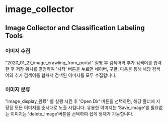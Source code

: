 # image_collector
## Image Collector and Classification Labeling Tools
### 이미지 수집
"2020_01_27_image_crawling_from_portal" 실행 후 검색어와 추가 검색어를 입력한 후 저장 위치를 결정하여 '시작' 버튼을 누르면
네이버, 구글, 다음을 통해 해당 검색어와 추가 검색어를 합쳐서 검색된 이미지를 모두 수집합니다.

### 이미지 분류
"image_display_완료" 를 실행 시킨 후 'Open Dir' 버튼을 선택하면, 해당 폴더에 저장된 모든 이미지를 순서대로 노출 시킵니다. 유용한 이미지는 'Save_image'를 필요없는 이미지는 'delete_Image'버튼을 선택하여 쉽게 정제가 가능합니다.
